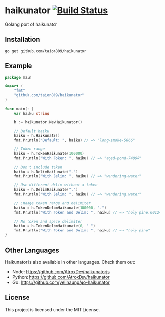 # haikunator [![Build Status](https://travis-ci.org/taion809/haikunator.svg?branch=master)](https://travis-ci.org/taion809/haikunator)

Golang port of haikunator

## Installation
`go get github.com/taion809/haikunator`

## Example
```go
package main

import (
	"fmt"
	"github.com/taion809/haikunator"
)

func main() {
	var haiku string

	h := haikunator.NewHaikunator()

	// Default haiku
	haiku = h.Haikunate()
	fmt.Println("Default: ", haiku) // => "long-smoke-5866"

	// Token range
	haiku = h.TokenHaikunate(100000)
	fmt.Println("With Token: ", haiku) // => "aged-pond-74896"

	// Don't include token
	haiku = h.DelimHaikunate("-")
	fmt.Println("With Delim: ", haiku) // => "wandering-water"

	// Use different delim without a token
	haiku = h.DelimHaikunate(".")
	fmt.Println("With Delim: ", haiku) // => "wandering.water"
	
	// Change token range and delimiter
	haiku = h.TokenDelimHaikunate(100000, ".")
	fmt.Println("With Token and Delim: ", haiku) // => "holy.pine.60124"

	// No token and space delimiter
	haiku = h.TokenDelimHaikunate(0, " ")
	fmt.Println("With Token and Delim: ", haiku) // => "holy pine"
}
```

## Other Languages

Haikunator is also available in other languages. Check them out:

- Node: https://github.com/AtroxDev/haikunatorjs
- Python: https://github.com/AtroxDev/haikunator
- Go: https://github.com/yelinaung/go-haikunator

## License
This project is licensed under the MIT License.
